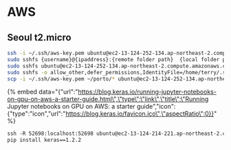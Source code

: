# AWS



## Seoul t2.micro 

```bash
ssh -i ~/.ssh/aws-key.pem ubuntu@ec2-13-124-252-134.ap-northeast-2.compute.amazonaws.com 
sudo sshfs {username}@{ipaddress}:{remote folder path}  {local folder path} -o IdentityFile={full path to the private key file} -o allow_other 
sudo sshfs ubuntu@ec2-13-124-252-134.ap-northeast-2.compute.amazonaws.com:/ ser-t2 -o IdentityFile=/home/terry/.ssh/aws-key.pem -o allow_other 
sudo sshfs -o allow_other,defer_permissions,IdentityFile=/home/terry/.ssh/aws-key.pem,loglevel=debug  ubuntu@ec2-13-124-252-134.ap-northeast-2.compute.amazonaws.com ser-t2 
scp -i ~/.ssh/aws-key.pem ~/porto/* ubuntu@ec2-13-124-252-134.ap-northeast-2.compute.amazonaws.com:~/porto/ 
```



{% embed data="{\"url\":\"https://blog.keras.io/running-jupyter-notebooks-on-gpu-on-aws-a-starter-guide.html\",\"type\":\"link\",\"title\":\"Running Jupyter notebooks on GPU on AWS: a starter guide\",\"icon\":{\"type\":\"icon\",\"url\":\"https://blog.keras.io/favicon.ico\",\"aspectRatio\":0}}" %}



```bash
ssh -R 52698:localhost:52698 ubuntu@ec2-13-124-214-221.ap-northeast-2.compute.amazonaws.com 
pip install keras==1.2.2

```

